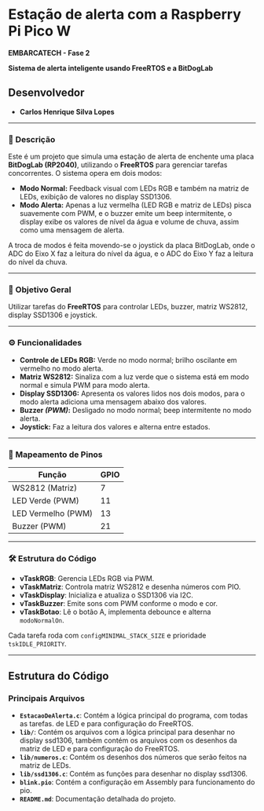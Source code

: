 # Estação de alerta com a Raspberry Pi Pico W
**EMBARCATECH - Fase 2**

**Sistema de alerta inteligente usando FreeRTOS e a BitDogLab**

## Desenvolvedor
- **Carlos Henrique Silva Lopes**

---

### 📄 Descrição

Este é um projeto que simula uma estação de alerta de enchente uma placa **BitDogLab (RP2040)**, utilizando o **FreeRTOS** para gerenciar tarefas concorrentes. O sistema opera em dois modos:

* **Modo Normal:** Feedback visual com LEDs RGB e também na matriz de LEDs, exibição de valores no display SSD1306.
* **Modo Alerta:** Apenas a luz vermelha (LED RGB e matriz de LEDs) pisca suavemente com PWM, e o buzzer emite um beep intermitente,
o display exibe os valores de nível da água e volume de chuva, assim como uma mensagem de alerta.

A troca de modos é feita movendo-se o joystick da placa BitDogLab, onde o ADC do Eixo X faz a leitura do nível da água, e o ADC do Eixo Y faz a leitura do nível da chuva.

---

### 🎯 Objetivo Geral

Utilizar tarefas do **FreeRTOS** para controlar LEDs, buzzer, matriz WS2812, display SSD1306 e joystick.

---

### ⚙️ Funcionalidades

* **Controle de LEDs RGB:** Verde no modo normal; brilho oscilante em vermelho no modo alerta.
* **Matriz WS2812:** Sinaliza com a luz verde que o sistema está em modo normal e simula PWM para modo alerta.
* **Display SSD1306:** Apresenta os valores lidos nos dois modos, para o modo alerta adiciona uma mensagem abaixo dos valores.
* **Buzzer *(PWM)*:** Desligado no modo normal; beep intermitente no modo alerta.
* **Joystick:** Faz a leitura dos valores e alterna entre estados.

---

### 📌 Mapeamento de Pinos

| Função             | GPIO |
| ------------------ | ---- |
| WS2812 (Matriz)    | 7    |
| LED Verde (PWM)    | 11   |
| LED Vermelho (PWM) | 13   |
| Buzzer (PWM)       | 21   |

---

### 🛠️ Estrutura do Código

* **vTaskRGB**: Gerencia LEDs RGB via PWM.
* **vTaskMatriz**: Controla matriz WS2812 e desenha números com PIO.
* **vTaskDisplay**: Inicializa e atualiza o SSD1306 via I2C.
* **vTaskBuzzer**: Emite sons com PWM conforme o modo e cor.
* **vTaskBotao**: Lê o botão A, implementa debounce e alterna `modoNormalOn`.

Cada tarefa roda com `configMINIMAL_STACK_SIZE` e prioridade `tskIDLE_PRIORITY`.

---

## Estrutura do Código

### Principais Arquivos
- **`EstacaoDeAlerta.c`**: Contém a lógica principal do programa, com todas as tarefas.
    de LED e para configuração do FreeRTOS.
- **`lib/`**: Contém os arquivos com a lógica principal para desenhar no display ssd1306, também contém os arquivos com os desenhos da matriz
    de LED e para configuração do FreeRTOS.
- **`lib/numeros.c`**:  Contém os desenhos dos números que serão feitos na matriz de LEDs.
- **`lib/ssd1306.c`**: Contém as funções para desenhar no display ssd1306.
- **`blink.pio`**: Contém a configuração em Assembly para funcionamento do pio.
- **`README.md`**: Documentação detalhada do projeto.
